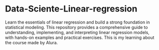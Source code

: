 # Data-Sciente-Linear-regression
Learn the essentials of linear regression and build a strong foundation in statistical modeling. This repository provides a comprehensive guide to understanding, implementing, and interpreting linear regression models, with hands-on examples and practical exercises. This is my learning about the course made by Alura.
